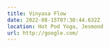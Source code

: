 ```yaml
---
title: Vinyasa Flow
date: 2022-08-15T07:30:44.632Z
location: Hot Pod Yoga, Jesmond
url: http://google.com/
---
```

